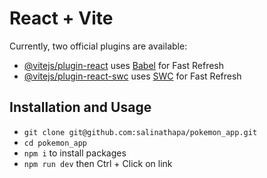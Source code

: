 # React + Vite

Currently, two official plugins are available:

- [@vitejs/plugin-react](https://github.com/vitejs/vite-plugin-react/blob/main/packages/plugin-react/README.md) uses [Babel](https://babeljs.io/) for Fast Refresh
- [@vitejs/plugin-react-swc](https://github.com/vitejs/vite-plugin-react-swc) uses [SWC](https://swc.rs/) for Fast Refresh

## Installation and Usage
- ```git clone git@github.com:salinathapa/pokemon_app.git```
- ```cd pokemon_app```
- ```npm i``` to install packages
- ```npm run dev``` then Ctrl + Click on link